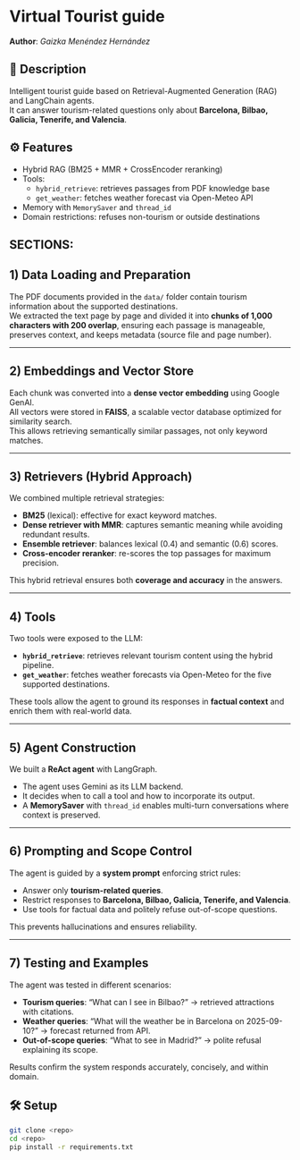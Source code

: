 # Virtual Tourist guide 

**Author**: *Gaizka Menéndez Hernández*

## 📌 Description
Intelligent tourist guide based on Retrieval-Augmented Generation (RAG) and LangChain agents.  
It can answer tourism-related questions only about **Barcelona, Bilbao, Galicia, Tenerife, and Valencia**.

## ⚙️ Features
- Hybrid RAG (BM25 + MMR + CrossEncoder reranking)
- Tools:
  - `hybrid_retrieve`: retrieves passages from PDF knowledge base
  - `get_weather`: fetches weather forecast via Open-Meteo API
- Memory with `MemorySaver` and `thread_id`
- Domain restrictions: refuses non-tourism or outside destinations



## SECTIONS:

## 1) Data Loading and Preparation
The PDF documents provided in the `data/` folder contain tourism information about the supported destinations.  
We extracted the text page by page and divided it into **chunks of 1,000 characters with 200 overlap**, ensuring each passage is manageable, preserves context, and keeps metadata (source file and page number).

---

## 2) Embeddings and Vector Store
Each chunk was converted into a **dense vector embedding** using Google GenAI.  
All vectors were stored in **FAISS**, a scalable vector database optimized for similarity search.  
This allows retrieving semantically similar passages, not only keyword matches.

---

## 3) Retrievers (Hybrid Approach)
We combined multiple retrieval strategies:
- **BM25** (lexical): effective for exact keyword matches.  
- **Dense retriever with MMR**: captures semantic meaning while avoiding redundant results.  
- **Ensemble retriever**: balances lexical (0.4) and semantic (0.6) scores.  
- **Cross-encoder reranker**: re-scores the top passages for maximum precision.  

This hybrid retrieval ensures both **coverage and accuracy** in the answers.

---

## 4) Tools
Two tools were exposed to the LLM:
- **`hybrid_retrieve`**: retrieves relevant tourism content using the hybrid pipeline.  
- **`get_weather`**: fetches weather forecasts via Open-Meteo for the five supported destinations.  

These tools allow the agent to ground its responses in **factual context** and enrich them with real-world data.

---

## 5) Agent Construction
We built a **ReAct agent** with LangGraph.  
- The agent uses Gemini as its LLM backend.  
- It decides when to call a tool and how to incorporate its output.  
- A **MemorySaver** with `thread_id` enables multi-turn conversations where context is preserved.

---

## 6) Prompting and Scope Control
The agent is guided by a **system prompt** enforcing strict rules:
- Answer only **tourism-related queries**.  
- Restrict responses to **Barcelona, Bilbao, Galicia, Tenerife, and Valencia**.  
- Use tools for factual data and politely refuse out-of-scope questions.  

This prevents hallucinations and ensures reliability.

---

## 7) Testing and Examples
The agent was tested in different scenarios:
- **Tourism queries**: “What can I see in Bilbao?” → retrieved attractions with citations.  
- **Weather queries**: “What will the weather be in Barcelona on 2025-09-10?” → forecast returned from API.  
- **Out-of-scope queries**: “What to see in Madrid?” → polite refusal explaining its scope.  

Results confirm the system responds accurately, concisely, and within domain.



## 🛠️ Setup
```bash
git clone <repo>
cd <repo>
pip install -r requirements.txt




